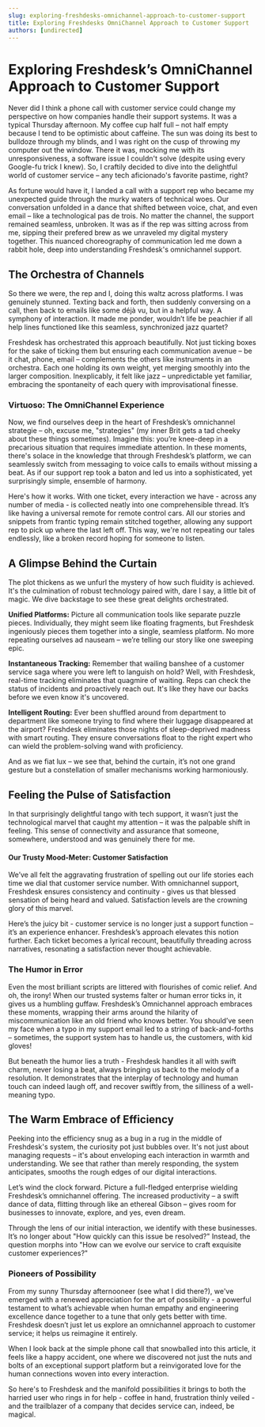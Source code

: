 ```yaml
---
slug: exploring-freshdesks-omnichannel-approach-to-customer-support
title: Exploring Freshdesks OmniChannel Approach to Customer Support
authors: [undirected]
---
```



# Exploring Freshdesk’s OmniChannel Approach to Customer Support

Never did I think a phone call with customer service could change my perspective on how companies handle their support systems. It was a typical Thursday afternoon. My coffee cup half full – not half empty because I tend to be optimistic about caffeine. The sun was doing its best to bulldoze through my blinds, and I was right on the cusp of throwing my computer out the window. There it was, mocking me with its unresponsiveness, a software issue I couldn't solve (despite using every Google-fu trick I knew). So, I craftily decided to dive into the delightful world of customer service – any tech aficionado's favorite pastime, right?

As fortune would have it, I landed a call with a support rep who became my unexpected guide through the murky waters of technical woes. Our conversation unfolded in a dance that shifted between voice, chat, and even email – like a technological pas de trois. No matter the channel, the support remained seamless, unbroken. It was as if the rep was sitting across from me, sipping their prefered brew as we unraveled my digital mystery together. This nuanced choreography of communication led me down a rabbit hole, deep into understanding Freshdesk's omnichannel support.

## The Orchestra of Channels

So there we were, the rep and I, doing this waltz across platforms. I was genuinely stunned. Texting back and forth, then suddenly conversing on a call, then back to emails like some déjà vu, but in a helpful way. A symphony of interaction. It made me ponder, wouldn’t life be peachier if all help lines functioned like this seamless, synchronized jazz quartet?

Freshdesk has orchestrated this approach beautifully. Not just ticking boxes for the sake of ticking them but ensuring each communication avenue – be it chat, phone, email – complements the others like instruments in an orchestra. Each one holding its own weight, yet merging smoothly into the larger composition. Inexplicably, it felt like jazz – unpredictable yet familiar, embracing the spontaneity of each query with improvisational finesse.

### Virtuoso: The OmniChannel Experience

Now, we find ourselves deep in the heart of Freshdesk’s omnichannel strategie – oh, excuse me, "strategies" (my inner Brit gets a tad cheeky about these things sometimes). Imagine this: you’re knee-deep in a precarious situation that requires immediate attention. In these moments, there's solace in the knowledge that through Freshdesk’s platform, we can seamlessly switch from messaging to voice calls to emails without missing a beat. As if our support rep took a baton and led us into a sophisticated, yet surprisingly simple, ensemble of harmony.

Here's how it works. With one ticket, every interaction we have - across any number of media - is collected neatly into one comprehensible thread. It’s like having a universal remote for remote control cars. All our stories and snippets from frantic typing remain stitched together, allowing any support rep to pick up where the last left off. This way, we're not repeating our tales endlessly, like a broken record hoping for someone to listen.

## A Glimpse Behind the Curtain

The plot thickens as we unfurl the mystery of how such fluidity is achieved. It's the culmination of robust technology paired with, dare I say, a little bit of magic. We dive backstage to see these great delights orchestrated.

**Unified Platforms:** Picture all communication tools like separate puzzle pieces. Individually, they might seem like floating fragments, but Freshdesk ingeniously pieces them together into a single, seamless platform. No more repeating ourselves ad nauseam – we’re telling our story like one sweeping epic.

**Instantaneous Tracking:** Remember that wailing banshee of a customer service saga where you were left to languish on hold? Well, with Freshdesk, real-time tracking eliminates that quagmire of waiting. Reps can check the status of incidents and proactively reach out. It's like they have our backs before we even know it's uncovered.

**Intelligent Routing:** Ever been shuffled around from department to department like someone trying to find where their luggage disappeared at the airport? Freshdesk eliminates those nights of sleep-deprived madness with smart routing. They ensure conversations float to the right expert who can wield the problem-solving wand with proficiency.

And as we fiat lux – we see that, behind the curtain, it’s not one grand gesture but a constellation of smaller mechanisms working harmoniously.

## Feeling the Pulse of Satisfaction 

In that surprisingly delightful tango with tech support, it wasn’t just the technological marvel that caught my attention – it was the palpable shift in feeling. This sense of connectivity and assurance that someone, somewhere, understood and was genuinely there for me.

#### Our Trusty Mood-Meter: Customer Satisfaction

We’ve all felt the aggravating frustration of spelling out our life stories each time we dial that customer service number. With omnichannel support, Freshdesk ensures consistency and continuity - gives us that blessed sensation of being heard and valued. Satisfaction levels are the crowning glory of this marvel.

Here’s the juicy bit - customer service is no longer just a support function – it’s an experience enhancer. Freshdesk’s approach elevates this notion further. Each ticket becomes a lyrical recount, beautifully threading across narratives, resonating a satisfaction never thought achievable. 

### The Humor in Error

Even the most brilliant scripts are littered with flourishes of comic relief. And oh, the irony! When our trusted systems falter or human error ticks in, it gives us a humbling guffaw. Freshdesk’s Omnichannel approach embraces these moments, wrapping their arms around the hilarity of miscommunication like an old friend who knows better. You should’ve seen my face when a typo in my support email led to a string of back-and-forths – sometimes, the support system has to handle us, the customers, with kid gloves!

But beneath the humor lies a truth - Freshdesk handles it all with swift charm, never losing a beat, always bringing us back to the melody of a resolution. It demonstrates that the interplay of technology and human touch can indeed laugh off, and recover swiftly from, the silliness of a well-meaning typo.

## The Warm Embrace of Efficiency

Peeking into the efficiency snug as a bug in a rug in the middle of Freshdesk's system, the curiosity pot just bubbles over. It's not just about managing requests – it's about enveloping each interaction in warmth and understanding. We see that rather than merely responding, the system anticipates, smooths the rough edges of our digital interactions.

Let’s wind the clock forward. Picture a full-fledged enterprise wielding Freshdesk’s omnichannel offering. The increased productivity – a swift dance of data, flitting through like an ethereal Gibson – gives room for businesses to innovate, explore, and yes, even dream. 

Through the lens of our initial interaction, we identify with these businesses. It’s no longer about "How quickly can this issue be resolved?" Instead, the question morphs into "How can we evolve our service to craft exquisite customer experiences?" 

### Pioneers of Possibility

From my sunny Thursday afternooneer (see what I did there?), we've emerged with a renewed appreciation for the art of possibility - a powerful testament to what’s achievable when human empathy and engineering excellence dance together to a tune that only gets better with time. Freshdesk doesn’t just let us explore an omnichannel approach to customer service; it helps us reimagine it entirely.

When I look back at the simple phone call that snowballed into this article, it feels like a happy accident, one where we discovered not just the nuts and bolts of an exceptional support platform but a reinvigorated love for the human connections woven into every interaction.

So here's to Freshdesk and the manifold possibilities it brings to both the harried user who rings in for help - coffee in hand, frustration thinly veiled - and the trailblazer of a company that decides service can, indeed, be magical.
